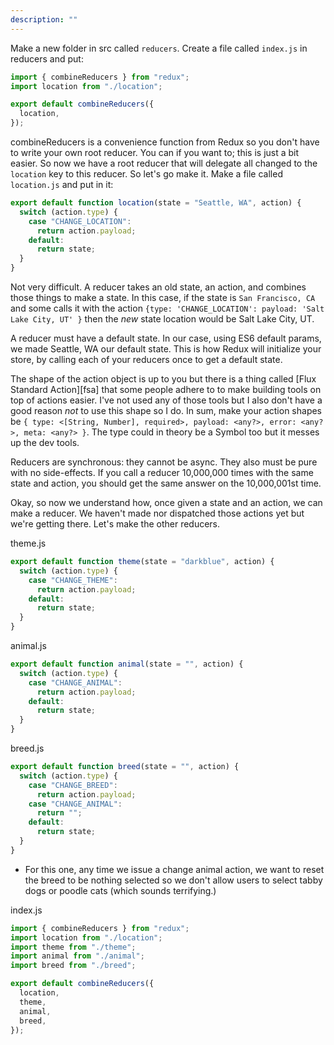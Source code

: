 ```yaml
---
description: ""
---
```


Make a new folder in src called `reducers`. Create a file called `index.js` in reducers and put:

```javascript
import { combineReducers } from "redux";
import location from "./location";

export default combineReducers({
  location,
});
```

combineReducers is a convenience function from Redux so you don't have to write your own root reducer. You can if you want to; this is just a bit easier. So now we have a root reducer that will delegate all changed to the `location` key to this reducer. So let's go make it. Make a file called `location.js` and put in it:

```javascript
export default function location(state = "Seattle, WA", action) {
  switch (action.type) {
    case "CHANGE_LOCATION":
      return action.payload;
    default:
      return state;
  }
}
```

Not very difficult. A reducer takes an old state, an action, and combines those things to make a state. In this case, if the state is `San Francisco, CA` and some calls it with the action `{type: 'CHANGE_LOCATION': payload: 'Salt Lake City, UT' }` then the _new_ state location would be Salt Lake City, UT.

A reducer must have a default state. In our case, using ES6 default params, we made Seattle, WA our default state. This is how Redux will initialize your store, by calling each of your reducers once to get a default state.

The shape of the action object is up to you but there is a thing called [Flux Standard Action][fsa] that some people adhere to to make building tools on top of actions easier. I've not used any of those tools but I also don't have a good reason _not_ to use this shape so I do. In sum, make your action shapes be `{ type: <[String, Number], required>, payload: <any?>, error: <any?>, meta: <any?> }`. The type could in theory be a Symbol too but it messes up the dev tools.

Reducers are synchronous: they cannot be async. They also must be pure with no side-effects. If you call a reducer 10,000,000 times with the same state and action, you should get the same answer on the 10,000,001st time.

Okay, so now we understand how, once given a state and an action, we can make a reducer. We haven't made nor dispatched those actions yet but we're getting there. Let's make the other reducers.

theme.js

```javascript
export default function theme(state = "darkblue", action) {
  switch (action.type) {
    case "CHANGE_THEME":
      return action.payload;
    default:
      return state;
  }
}
```

animal.js

```javascript
export default function animal(state = "", action) {
  switch (action.type) {
    case "CHANGE_ANIMAL":
      return action.payload;
    default:
      return state;
  }
}
```

breed.js

```javascript
export default function breed(state = "", action) {
  switch (action.type) {
    case "CHANGE_BREED":
      return action.payload;
    case "CHANGE_ANIMAL":
      return "";
    default:
      return state;
  }
}
```

- For this one, any time we issue a change animal action, we want to reset the breed to be nothing selected so we don't allow users to select tabby dogs or poodle cats (which sounds terrifying.)

index.js

```javascript
import { combineReducers } from "redux";
import location from "./location";
import theme from "./theme";
import animal from "./animal";
import breed from "./breed";

export default combineReducers({
  location,
  theme,
  animal,
  breed,
});
```
